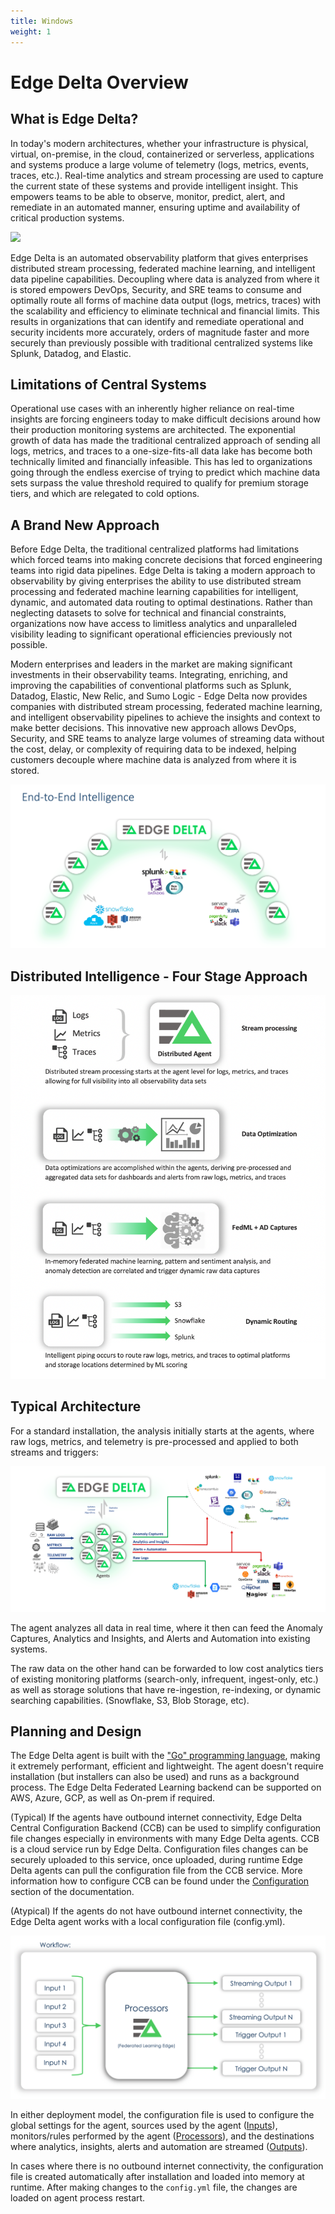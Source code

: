 ```yaml
---
title: Windows
weight: 1
---
```


# Edge Delta Overview

## What is Edge Delta?

In today's modern architectures, whether your infrastructure is physical, virtual, on-premise, in the cloud, containerized or serverless, applications and systems produce a large volume of telemetry \(logs, metrics, events, traces, etc.\). Real-time analytics and stream processing are used to capture the current state of these systems and provide intelligent insight. This empowers teams to be able to observe, monitor, predict, alert, and remediate in an automated manner, ensuring uptime and availability of critical production systems.

![](.gitbook/assets/screen-shot-2021-06-01-at-12.22.39-pm.png)

Edge Delta is an automated observability platform that gives enterprises distributed stream processing, federated machine learning, and intelligent data pipeline capabilities. Decoupling where data is analyzed from where it is stored empowers DevOps, Security, and SRE teams to consume and optimally route all forms of machine data output \(logs, metrics, traces\) with the scalability and efficiency to eliminate technical and financial limits. This results in organizations that can identify and remediate operational and security incidents more accurately, orders of magnitude faster and more securely than previously possible with traditional centralized systems like Splunk, Datadog, and Elastic.

## **Limitations of Central Systems**

Operational use cases with an inherently higher reliance on real-time insights are forcing engineers today to make difficult decisions around how their production monitoring systems are architected. The exponential growth of data has made the traditional centralized approach of sending all logs, metrics, and traces to a one-size-fits-all data lake has become both technically limited and financially infeasible. This has led to organizations going through the endless exercise of trying to predict which machine data sets surpass the value threshold required to qualify for premium storage tiers, and which are relegated to cold options.

## A Brand New Approach

Before Edge Delta, the traditional centralized platforms had limitations which forced teams into making concrete decisions that forced engineering teams into rigid data pipelines. Edge Delta is taking a modern approach to observability by giving enterprises the ability to use distributed stream processing and federated machine learning capabilities for intelligent, dynamic, and automated data routing to optimal destinations. Rather than neglecting datasets to solve for technical and financial constraints, organizations now have access to limitless analytics and unparalleled visibility leading to significant operational efficiencies previously not possible.

Modern enterprises and leaders in the market are making significant investments in their observability teams. Integrating, enriching, and improving the capabilities of conventional platforms such as Splunk, Datadog, Elastic, New Relic, and Sumo Logic - Edge Delta now provides companies with distributed stream processing, federated machine learning, and intelligent observability pipelines to achieve the insights and context to make better decisions. This innovative new approach allows DevOps, Security, and SRE teams to analyze large volumes of streaming data without the cost, delay, or complexity of requiring data to be indexed, helping customers decouple where machine data is analyzed from where it is stored.

![The Edge Delta platform is distributed, allowing analysis without the need to centralize raw data first](.gitbook/assets/image%20%2814%29.png)

## Distributed Intelligence - Four Stage Approach

![](.gitbook/assets/di4stages.png)

## Typical Architecture

For a standard installation, the analysis initially starts at the agents, where raw logs, metrics, and telemetry is pre-processed and applied to both streams and triggers:

![Anomaly Captures, Insights, and Alerts and Automation, Raw Logs are all easily integrated. ](.gitbook/assets/image%20%285%29.png)

The agent analyzes all data in real time, where it then can feed the Anomaly Captures, Analytics and Insights, and Alerts and Automation into existing systems.

The raw data on the other hand can be forwarded to low cost analytics tiers of existing monitoring platforms \(search-only, infrequent, ingest-only, etc.\) as well as storage solutions that have re-ingestion, re-indexing, or dynamic searching capabilities. \(Snowflake, S3, Blob Storage, etc\).

## Planning and Design

The Edge Delta agent is built with the ["Go" programming language](https://golang.org/), making it extremely performant, efficient and lightweight. The agent doesn't require installation \(but installers can also be used\) and runs as a background process. The Edge Delta Federated Learning backend can be supported on AWS, Azure, GCP, as well as On-prem if required.

\(Typical\) If the agents have outbound internet connectivity, Edge Delta Central Configuration Backend \(CCB\) can be used to simplify configuration file changes especially in environments with many Edge Delta agents. CCB is a cloud service run by Edge Delta. Configuration files changes can be securely uploaded to this service, once uploaded, during runtime Edge Delta agents can pull the configuration file from the CCB service. More information how to configure CCB can be found under the [Configuration](https://docs.edgedelta.com/configuration) section of the documentation.

\(Atypical\) If the agents do not have outbound internet connectivity, the Edge Delta agent works with a local configuration file \(config.yml\).

![The Federated Learning Edge \(FLE\) applies distributed machine learning, statistical analysis, and stream-processing algorithms to incoming data, resulting in dynamically generated outputs \(streams and triggers\)](.gitbook/assets/screen-shot-2021-01-27-at-10.46.11-am.png)

In either deployment model, the configuration file is used to configure the global settings for the agent, sources used by the agent \([Inputs](https://docs.edgedelta.com/configuration/inputs)\), monitors/rules performed by the agent \([Processors](https://docs.edgedelta.com/configuration/processors)\), and the destinations where analytics, insights, alerts and automation are streamed \([Outputs](https://docs.edgedelta.com/configuration/outputs)\).

In cases where there is no outbound internet connectivity, the configuration file is created automatically after installation and loaded into memory at runtime. After making changes to the `config.yml` file, the changes are loaded on agent process restart.

